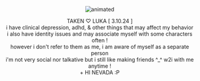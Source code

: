 <p align="center">
  <img src="https://cdn.discordapp.com/attachments/1196304361731661864/1224227521545900092/Untitled_video_-_Made_with_Clipchamp_5.gif?ex=661cb9ba&is=660a44ba&hm=8577e33d2f68619f7e884f155c29d3d418495790e7fc6bcb15345cb2e61719ab&" alt="animated" />
</p>
<p align="center"> TAKEN ♡ LUKA [ 3.10.24  ] 
<br>
i have clinical depression, adhd, & other things that may affect my behavior
<br>
i also have identity issues and may associate myself with some characters often !
<br>
however i don't refer to them as me, i am aware of myself as a separate person
<br>  
i'm not very social nor talkative but i still like making friends ^_^ w2i with me anytime !
<br>
  + HI NEVADA :P
</p>



